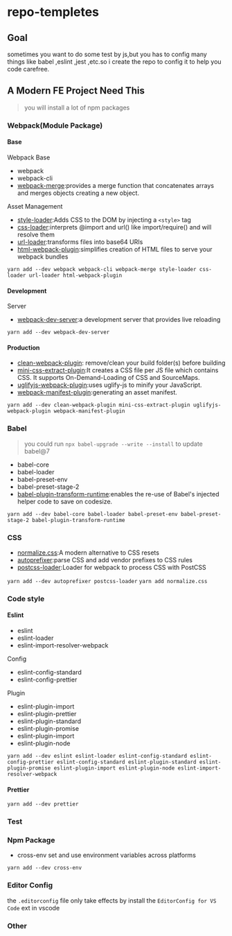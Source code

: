 # repo-templetes

## Goal

sometimes you want to do some test by js,but you has to config many things like babel ,eslint ,jest ,etc.so i create the repo to config it to help you code carefree.

## A Modern FE Project Need This

> you will install a lot of npm packages

### Webpack(Module Package)

#### Base

Webpack Base

- webpack
- webpack-cli
- [webpack-merge](https://github.com/survivejs/webpack-merge):provides a merge function that concatenates arrays and merges objects creating a new object.

Asset Management

- [style-loader](https://github.com/webpack-contrib/style-loader):Adds CSS to the DOM by injecting a `<style>` tag
- [css-loader](https://github.com/webpack-contrib/css-loader):interprets @import and url() like import/require() and will resolve them
- [url-loader](https://github.com/webpack-contrib/url-loader):transforms files into base64 URIs
- [html-webpack-plugin](https://github.com/jantimon/html-webpack-plugin):simplifies creation of HTML files to serve your webpack bundles

`yarn add --dev webpack webpack-cli webpack-merge style-loader css-loader url-loader html-webpack-plugin`

#### Development

Server

- [webpack-dev-server](https://github.com/webpack/webpack-dev-server):a development server that provides live reloading

`yarn add --dev webpack-dev-server`

#### Production

- [clean-webpack-plugin](https://github.com/johnagan/clean-webpack-plugin): remove/clean your build folder(s) before building
- [mini-css-extract-plugin](https://github.com/webpack-contrib/mini-css-extract-plugin):It creates a CSS file per JS file which contains CSS. It supports On-Demand-Loading of CSS and SourceMaps.
- [uglifyjs-webpack-plugin](https://github.com/webpack-contrib/uglifyjs-webpack-plugin):uses uglify-js to minify your JavaScript.
- [webpack-manifest-plugin](https://github.com/danethurber/webpack-manifest-plugin):generating an asset manifest.

`yarn add --dev clean-webpack-plugin mini-css-extract-plugin uglifyjs-webpack-plugin webpack-manifest-plugin`

### Babel

> you could run `npx babel-upgrade --write --install` to update babel@7

- babel-core
- babel-loader
- babel-preset-env
- babel-preset-stage-2
- [babel-plugin-transform-runtime](https://babeljs.io/docs/en/babel-plugin-transform-runtime):enables the re-use of Babel's injected helper code to save on codesize.

`yarn add --dev babel-core babel-loader babel-preset-env babel-preset-stage-2 babel-plugin-transform-runtime`

### CSS

- [normalize.css](https://github.com/necolas/normalize.css):A modern alternative to CSS resets
- [autoprefixer](https://github.com/postcss/autoprefixer):parse CSS and add vendor prefixes to CSS rules
- [postcss-loader](https://github.com/postcss/postcss-loader#readme):Loader for webpack to process CSS with PostCSS

`yarn add --dev autoprefixer postcss-loader`
`yarn add normalize.css`

### Code style

#### Eslint

- eslint
- eslint-loader
- eslint-import-resolver-webpack

Config

- eslint-config-standard
- eslint-config-prettier

Plugin

- eslint-plugin-import
- eslint-plugin-prettier
- eslint-plugin-standard
- eslint-plugin-promise
- eslint-plugin-import
- eslint-plugin-node

`yarn add --dev eslint eslint-loader eslint-config-standard eslint-config-prettier eslint-config-standard eslint-plugin-standard eslint-plugin-promise eslint-plugin-import eslint-plugin-node eslint-import-resolver-webpack`

#### Prettier

`yarn add --dev prettier`

### Test

### Npm Package

- cross-env
  set and use environment variables across platforms

`yarn add --dev cross-env`

### Editor Config

the `.editorconfig` file only take effects by install the `EditorConfig for VS Code` ext in vscode

### Other
